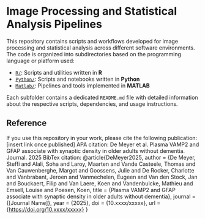 # Image Processing and Statistical Analysis Pipelines

This repository contains scripts and workflows developed for image processing and statistical analysis across different software environments. The code is organized into subdirectories based on the programming language or platform used:

- [`R/`](./R): Scripts and utilities written in **R**  
- [`Python/`](./Python): Scripts and notebooks written in **Python**  
- [`Matlab/`](./Matlab): Pipelines and tools implemented in **MATLAB**

Each subfolder contains a dedicated `README.md` file with detailed information about the respective scripts, dependencies, and usage instructions.

## Reference
If you use this repository in your work, please cite the following publication:
[insert link once published]
APA citation: De Meyer et al. Plasma VAMP2 and GFAP associate with synaptic density in older adults without dementia. Journal. 2025
BibTex citation: 
@article{DeMeyer2025,
  author       = {De Meyer, Steffi and Alali, Soha and Laroy, Maarten and Vande Casteele, Thomas and Van Cauwenberghe, Margot and Goossens, Julie and De Rocker, Charlotte and Vanbrabant, Jeroen and Vanmechelen, Eugeen and Van den Stock, Jan and Bouckaert, Filip and Van Laere, Koen and Vandenbulcke, Mathieu and Emsell, Louise and Poesen, Koen,
  title        = {Plasma VAMP2 and GFAP associate with synaptic density in older adults without dementia},
  journal      = {[Journal Name]},
  year         = {2025},
  doi          = {10.xxxx/xxxxx},
  url          = {https://doi.org/10.xxxx/xxxxx}
}
